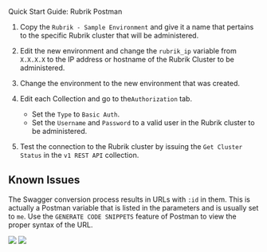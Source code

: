 Quick Start Guide: Rubrik Postman

1. Copy the `Rubrik - Sample Environment` and give it a name that pertains to the specific Rubrik cluster that will be administered.

2. Edit the new environment and change the `rubrik_ip` variable from `X.X.X.X` to the IP address or hostname of the Rubrik Cluster to be administered.

3. Change the environment to the new environment that was created.

4. Edit each Collection and go to the`Authorization` tab.
   * Set the `Type` to `Basic Auth`.
   * Set the `Username` and `Password` to a valid user in the Rubrik cluster to be administered.

5. Test the connection to the Rubrik cluster by issuing the `Get Cluster Status` in the `v1 REST API` collection.

## Known Issues

The Swagger conversion process results in URLs with `:id` in them. This is actually a Postman variable that is listed in the parameters and is usually set to `me`. Use the `GENERATE CODE SNIPPETS` feature of Postman to view the proper syntax of the URL.

<img src="https://user-images.githubusercontent.com/8610203/53531442-da28a100-3ab8-11e9-9821-1cecef993c6e.png">
<img src="https://user-images.githubusercontent.com/8610203/53531444-da28a100-3ab8-11e9-9c42-a8a83d72bde4.png">
